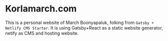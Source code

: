 # Korlamarch.com

This is a personal website of March Boonyapaluk, folking from `Gatsby + Netlify CMS Starter`. It is using Gatsby+React as a static website generator, netify as CMS and hosting website. 
